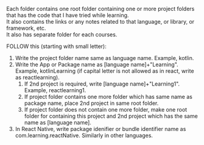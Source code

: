 Each folder contains one root folder containing one or more project folders that has the code that I have tried while learning.   
It also contains the links or any notes related to that language, or library, or framework, etc.   
It also has separate folder for each courses.   

FOLLOW this (starting with small letter):   
1. Write the project folder name same as language name. Example, kotlin.   
2. Write the App or Package name as [language name]+"Learning". Example, kotlinLearning (if capital letter is not allowed as in react, write as reactlearning).   
	1. If 2nd project is required, write [language name]+"Learning1". Example, reactlearning1.	
	2. If project folder contains one more folder which has same name as package name, place 2nd project in same root folder.	
	3. If project folder does not contain one more folder, make one root folder for containing this project and 2nd project which has the same name as [language name].	
3. In React Native, write package idenifier or bundle identifier name as com.learning.reactNative. Similarly in other languages.   
